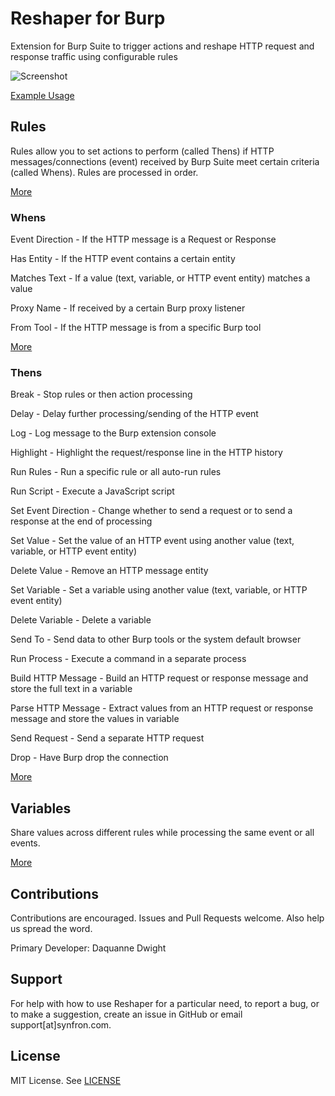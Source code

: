 # Reshaper for Burp
Extension for Burp Suite to trigger actions and reshape HTTP request and response traffic using configurable rules

![Screenshot](https://user-images.githubusercontent.com/48854453/116795270-c797c100-aaa1-11eb-8353-580f7cf6e6d1.png)

[Example Usage](https://synfron.github.io/ReshaperForBurp/Examples.html)

## Rules

Rules allow you to set actions to perform (called Thens) if HTTP messages/connections (event) received by Burp Suite meet certain criteria (called Whens). Rules are processed in order.

[More](https://synfron.github.io/ReshaperForBurp/Rules.html)

### Whens

Event Direction - If the HTTP message is a Request or Response

Has Entity - If the HTTP event contains a certain entity

Matches Text - If a value (text, variable, or HTTP event entity) matches a value

Proxy Name - If received by a certain Burp proxy listener

From Tool - If the HTTP message is from a specific Burp tool

[More](https://synfron.github.io/ReshaperForBurp/Rules.html#whens)

### Thens

Break - Stop rules or then action processing

Delay - Delay further processing/sending of the HTTP event

Log - Log message to the Burp extension console

Highlight - Highlight the request/response line in the HTTP history

Run Rules - Run a specific rule or all auto-run rules

Run Script - Execute a JavaScript script

Set Event Direction - Change whether to send a request or to send a response at the end of processing

Set Value - Set the value of an HTTP event using another value (text, variable, or HTTP event entity)

Delete Value - Remove an HTTP message entity

Set Variable - Set a variable using another value (text, variable, or HTTP event entity)

Delete Variable - Delete a variable

Send To - Send data to other Burp tools or the system default browser

Run Process - Execute a command in a separate process

Build HTTP Message - Build an HTTP request or response message and store the full text in a variable

Parse HTTP Message - Extract values from an HTTP request or response message and store the values in variable

Send Request - Send a separate HTTP request

Drop - Have Burp drop the connection

[More](https://synfron.github.io/ReshaperForBurp/Rules.html#thens)

## Variables

Share values across different rules while processing the same event or all events.

[More](https://synfron.github.io/ReshaperForBurp/Variables.html)

## Contributions
Contributions are encouraged. Issues and Pull Requests welcome. Also help us spread the word.

Primary Developer: Daquanne Dwight

## Support

For help with how to use Reshaper for a particular need, to report a bug, or to make a suggestion, create an issue in GitHub or email support[at]synfron.com.

## License
MIT License. See [LICENSE](https://github.com/synfron/ReshaperForBurp/blob/master/LICENSE)
